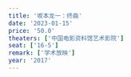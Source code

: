 ```yaml
---
title: '坂本龙一：终曲'
date: '2023-01-15'
price: '50.0'
theaters: ['中国电影资料馆艺术影院']
seat: ['16-5']
remark: ['学术放映']
year: '2017'
---
```

